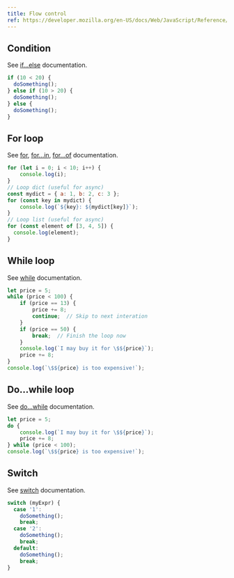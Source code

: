 ```yaml
---
title: Flow control
ref: https://developer.mozilla.org/en-US/docs/Web/JavaScript/Reference/Statements
---
```


## Condition

See
[if...else](https://developer.mozilla.org/en-US/docs/Web/JavaScript/Reference/Statements/if...else)
documentation.

```javascript
if (10 < 20) {
  doSomething();
} else if (10 > 20) {
  doSomething();
} else {
  doSomething();
}
```

## For loop

See
[for](https://developer.mozilla.org/en-US/docs/Web/JavaScript/Reference/Statements/for),
[for...in](https://developer.mozilla.org/en-US/docs/Web/JavaScript/Reference/Statements/for...in),
[for...of](https://developer.mozilla.org/en-US/docs/Web/JavaScript/Reference/Statements/for...of)
documentation.

```javascript
for (let i = 0; i < 10; i++) {
    console.log(i);
}
// Loop dict (useful for async)
const mydict = { a: 1, b: 2, c: 3 };
for (const key in mydict) {
    console.log(`${key}: ${mydict[key]}`);
}
// Loop list (useful for async)
for (const element of [3, 4, 5]) {
  console.log(element);
}
```

## While loop

See
[while](https://developer.mozilla.org/en-US/docs/Web/JavaScript/Reference/Statements/while)
documentation.

```javascript
let price = 5;
while (price < 100) {
    if (price == 13) {
        price += 8;
        continue;  // Skip to next interation
    }
    if (price == 50) {
        break;  // Finish the loop now
    }
    console.log(`I may buy it for \$${price}`);
    price += 8;
}
console.log(`\$${price} is too expensive!`);
```

## Do...while loop

See
[do...while](https://developer.mozilla.org/en-US/docs/Web/JavaScript/Reference/Statements/do...while)
documentation.

```javascript
let price = 5;
do {
    console.log(`I may buy it for \$${price}`);
    price += 8;
} while (price < 100);
console.log(`\$${price} is too expensive!`);
```

## Switch

See
[switch](https://developer.mozilla.org/en-US/docs/Web/JavaScript/Reference/Statements/switch)
documentation.

```javascript
switch (myExpr) {
  case '1':
    doSomething();
    break;
  case '2':
    doSomething();
    break;
  default:
    doSomething();
    break;
}
```
